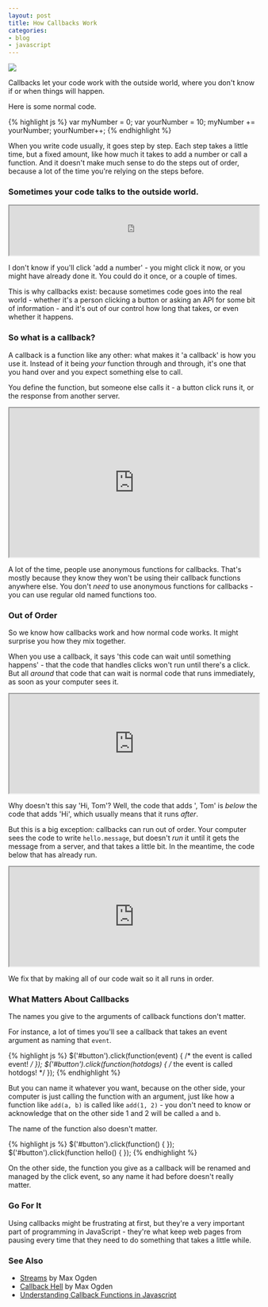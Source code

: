 ```yaml
---
layout: post
title: How Callbacks Work
categories:
- blog
- javascript
---
```


![](http://farm3.staticflickr.com/2838/9216508333_e4235b4682_b.jpg)

Callbacks let your code work with the outside world, where you don't know
if or when things will happen.

Here is some normal code.

{% highlight js %}
var myNumber = 0;
var yourNumber = 10;
myNumber += yourNumber;
yourNumber++;
{% endhighlight %}

When you write code usually, it goes step by step. Each step takes a little
time, but a fixed amount, like how much it takes to add a number or call a function.
And it doesn't make much sense to do the steps out of order, because a lot of
the time you're relying on the steps before.

### Sometimes your code talks to the outside world.

<iframe src='http://bl.ocks.org/tmcw/raw/5961916/0203bc7fee60dd83bff43d094a98f304834a0fa8/' width='100%' height=100></iframe>

I don't know if you'll click 'add a number' - you might click it now,
or you might have already done it. You could do it once, or a couple of times.

This is why callbacks exist: because sometimes code goes into the real world -
whether it's a person clicking a button or asking an API for some bit of information -
and it's out of our control how long that takes, or even whether it happens.

### So what is a callback?

A callback is a function like any other: what makes it 'a callback' is
how you use it. Instead of it being _your_ function through and through, it's
one that you hand over and you expect something else to call.

You define the function, but someone else calls it - a button click runs it,
or the response from another server.

<iframe src='http://bl.ocks.org/tmcw/raw/5962009' width='100%' height=300></iframe>

A lot of the time, people use anonymous functions for callbacks. That's mostly
because they know they won't be using their callback functions anywhere else.
You don't _need_ to use anonymous functions for callbacks - you can use regular
old named functions too.

### Out of Order

So we know how callbacks work and how normal code works. It might surprise you
how they mix together.

When you use a callback, it says 'this code can wait until something happens' -
that the code that handles clicks won't run until there's a click. But all
_around_ that code that can wait is normal code that runs immediately, as
soon as your computer sees it.

<iframe src='http://bl.ocks.org/tmcw/raw/5962074/3fdefaff4cb424535590aab153b1fe206d74bb64' width='100%' height=200></iframe>

Why doesn't this say 'Hi, Tom'? Well, the code that adds ', Tom' is _below_
the code that adds 'Hi', which usually means that it runs _after_.

But this is a big exception: callbacks can run out of order. Your computer
sees the code to write `hello.message`, but doesn't _run_ it until it gets the
message from a server, and that takes a little bit. In the meantime, the code
below that has already run.

<iframe src='http://bl.ocks.org/tmcw/raw/5962091' width='100%' height=200></iframe>

We fix that by making all of our code wait so it all runs in order.

### What Matters About Callbacks

The names you give to the arguments of callback functions don't matter.

For instance, a lot of times you'll see a callback that takes an event
argument as naming that `event`.

{% highlight js %}
$('#button').click(function(event) { /* the event is called event! */ });
$('#button').click(function(hotdogs) { /* the event is called hotdogs! */ });
{% endhighlight %}

But you can name it whatever you want, because on the other side, your computer
is just calling the function with an argument, just like how a function
like `add(a, b)` is called like `add(1, 2)` - you don't need to know or acknowledge
that on the other side 1 and 2 will be called `a` and `b`.

The name of the function also doesn't matter.

{% highlight js %}
$('#button').click(function() { });
$('#button').click(function hello() { });
{% endhighlight %}

On the other side, the function you give as a callback will be renamed and managed
by the click event, so any name it had before doesn't really matter.

### Go For It

Using callbacks might be frustrating at first, but they're a very important
part of programming in JavaScript - they're what keep web pages from pausing
every time that they need to do something that takes a little while.

### See Also

* [Streams](http://maxogden.com/node-streams.html) by Max Ogden
* [Callback Hell](http://callbackhell.com/) by Max Ogden
* [Understanding Callback Functions in Javascript](http://recurial.com/programming/understanding-callback-functions-in-javascript/)
